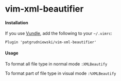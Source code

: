 vim-xml-beautifier
==================

#### Installation

If you use [Vundle](https://github.com/gmarik/vundle), add the following to your `~/.vimrc`:

```vim
Plugin 'patgrudniewski/vim-xml-beautifier'
```

#### Usage

To format all file type in normal mode `:XMLBeautify`

To format part of file type in visual mode `:%XMLBeautify`
